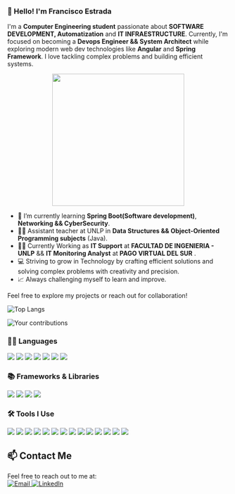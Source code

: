 ### 👋 Hello! I'm Francisco Estrada

I'm a **Computer Engineering student** passionate about **SOFTWARE DEVELOPMENT, Automatization** and **IT INFRAESTRUCTURE**. 
Currently, I'm focused on becoming a **Devops Engineer && System Architect** while exploring modern web dev technologies like **Angular** and **Spring Framework**. I love tackling complex problems and building efficient systems.

<div align="center">
  <img src="https://media1.tenor.com/m/yIZbhasDNm0AAAAd/blue-lock-isagi.gif" width="300"/>
</div>

- 🌱 I’m currently learning **Spring Boot(Software development)**, **Networking && CyberSecurity**.
- 👨‍🏫 Assistant teacher at UNLP in **Data Structures && Object-Oriented Programming subjects** (Java).
- 👨‍🏫 Currently Working as **IT Support** at **FACULTAD DE INGENIERIA - UNLP** && **IT Monitoring Analyst** at **PAGO VIRTUAL DEL SUR** .
- 💻 Striving to grow in Technology by crafting efficient solutions and solving complex problems with creativity and precision.
- 📈 Always challenging myself to learn and improve.

Feel free to explore my projects or reach out for collaboration!


![Top Langs](https://github-readme-stats.vercel.app/api/top-langs/?username=EstradaCode&layout=compact&theme=radical)

![Your contributions](https://github-readme-stats.vercel.app/api?username=EstradaCode&show_icons=true&theme=radical)
### 🧑‍💻 Languages
<p align="left">
  <img src="https://img.shields.io/badge/Java-FF9800?style=for-the-badge&logo=java&logoColor=white" />
  <img src="https://img.shields.io/badge/Python-3776AB?style=for-the-badge&logo=python&logoColor=white" />
  <img src="https://img.shields.io/badge/JavaScript-F7DF1E?style=for-the-badge&logo=javascript&logoColor=black" />
  <img src="https://img.shields.io/badge/TypeScript-3178C6?style=for-the-badge&logo=typescript&logoColor=white" />
  <img src="https://img.shields.io/badge/C-A8B9CC?style=for-the-badge&logo=c&logoColor=black" />
  <img src="https://img.shields.io/badge/C%2B%2B-00599C?style=for-the-badge&logo=c%2B%2B&logoColor=white" />
  <img src="https://img.shields.io/badge/Go-00ADD8?style=for-the-badge&logo=go&logoColor=white" />
</p>

### 📚 Frameworks & Libraries
<p align="left">
  <img src="https://img.shields.io/badge/Angular-DD0031?style=for-the-badge&logo=angular&logoColor=white" />
  <img src="https://img.shields.io/badge/Spring-6DB33F?style=for-the-badge&logo=spring&logoColor=white" />
  <img src="https://img.shields.io/badge/Jersey-007396?style=for-the-badge&logo=java&logoColor=white" />
  <img src="https://img.shields.io/badge/Tailwind_CSS-38B2AC?style=for-the-badge&logo=tailwind-css&logoColor=white" />
</p>


### 🛠️ Tools I Use
<p align="left">
  <img src="https://img.shields.io/badge/IntelliJ_IDEA-4EAA25?style=for-the-badge&logo=intellij-idea&logoColor=white" />
  <img src="https://img.shields.io/badge/VS_Code-007ACC?style=for-the-badge&logo=visual-studio-code&logoColor=white" />
  <img src="https://img.shields.io/badge/Git-F05032?style=for-the-badge&logo=git&logoColor=white" />
  <img src="https://img.shields.io/badge/Postman-FF6C37?style=for-the-badge&logo=postman&logoColor=white" />
  <img src="https://img.shields.io/badge/Linux-FCC624?style=for-the-badge&logo=linux&logoColor=black" />
  <img src="https://img.shields.io/badge/Docker-2496ED?style=for-the-badge&logo=docker&logoColor=white" />
  <img src="https://img.shields.io/badge/Figma-F24E1E?style=for-the-badge&logo=figma&logoColor=white" />
  <img src="https://img.shields.io/badge/Bash-000000?style=for-the-badge&logo=gnubash&logoColor=white" />
  <img src="https://img.shields.io/badge/Grafana-F46800?style=for-the-badge&logo=grafana&logoColor=white" />
  <img src="https://img.shields.io/badge/Zabbix-DC382D?style=for-the-badge&logo=zabbix&logoColor=white" />
  <img src="https://img.shields.io/badge/ELK-005571?style=for-the-badge&logo=elastic&logoColor=white" />
  <img src="https://img.shields.io/badge/MySQL-4479A1?style=for-the-badge&logo=mysql&logoColor=white" />
  <img src="https://img.shields.io/badge/Neovim-57A143?style=for-the-badge&logo=neovim&logoColor=white" />
  <img src="https://img.shields.io/badge/Swagger-85EA2D?style=for-the-badge&logo=swagger&logoColor=white" />
</p>

## 📫 Contact Me
Feel free to reach out to me at: <br>
<a href="mailto:franciscoestrada565@gmail.com" target="_blank">
  <img src="https://img.shields.io/badge/Email-D14836?style=for-the-badge&logo=gmail&logoColor=white" alt="Email" />
</a> 
<a href="https://www.linkedin.com/in/franciscoestrada-42a180210/" target="_blank">
  <img src="https://img.shields.io/badge/LinkedIn-0077B5?style=for-the-badge&logo=linkedin&logoColor=white" alt="LinkedIn" />
</a>
